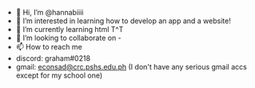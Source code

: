 - 👋 Hi, I’m @hannabiiii
- 👀 I’m interested in learning how to develop an app and a website!
- 🌱 I’m currently learning html T^T
- 💞️ I’m looking to collaborate on -
- 📫 How to reach me 
- discord: graham#0218
- gmail: econsad@crc.pshs.edu.ph (I don't have any serious gmail accs except for my school one)

<!---
hannabiiii/hannabiiii is a ✨ special ✨ repository because its `README.md` (this file) appears on your GitHub profile.
You can click the Preview link to take a look at your changes.
--->
